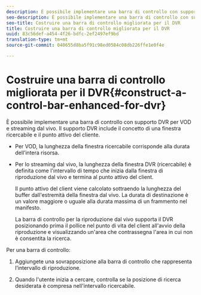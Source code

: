 ```yaml
---
description: È possibile implementare una barra di controllo con supporto DVR per VOD e streaming dal vivo. Il supporto DVR include il concetto di una finestra ricercabile e il punto attivo del cliente.
seo-description: È possibile implementare una barra di controllo con supporto DVR per VOD e streaming dal vivo. Il supporto DVR include il concetto di una finestra ricercabile e il punto attivo del cliente.
seo-title: Costruire una barra di controllo migliorata per il DVR
title: Costruire una barra di controllo migliorata per il DVR
uuid: 83c56def-a454-4f26-bdfc-2ef2497ef9bd
translation-type: tm+mt
source-git-commit: 040655d8ba5f91c98ed0584c08db226ffe1e0f4e

---
```



# Costruire una barra di controllo migliorata per il DVR{#construct-a-control-bar-enhanced-for-dvr}

È possibile implementare una barra di controllo con supporto DVR per VOD e streaming dal vivo. Il supporto DVR include il concetto di una finestra ricercabile e il punto attivo del cliente.

* Per VOD, la lunghezza della finestra ricercabile corrisponde alla durata dell’intera risorsa.
* Per lo streaming dal vivo, la lunghezza della finestra DVR (ricercabile) è definita come l&#39;intervallo di tempo che inizia dalla finestra di riproduzione dal vivo e termina al punto attivo del client.

   Il punto attivo del client viene calcolato sottraendo la lunghezza del buffer dall&#39;estremità della finestra dal vivo. La durata di destinazione è un valore maggiore o uguale alla durata massima di un frammento nel manifesto.

   La barra di controllo per la riproduzione dal vivo supporta il DVR posizionando prima il pollice nel punto di vita del client all&#39;avvio della riproduzione e visualizzando un&#39;area che contrassegna l&#39;area in cui non è consentita la ricerca.

Per una barra di controllo:

1. Aggiungete una sovrapposizione alla barra di controllo che rappresenta l’intervallo di riproduzione.

1. Quando l&#39;utente inizia a cercare, controlla se la posizione di ricerca desiderata è compresa nell&#39;intervallo ricercabile.
